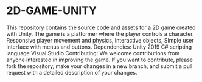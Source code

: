 # 2D-GAME-UNITY
This repository contains the source code and assets for a 2D game created with Unity. The game is a platformer where the player controls a character. Responsive player movement and physics, Interactive objects, Simple user interface with menus and buttons. 
Dependencies:
Unity 2019 
C# scripting language
Visual Studio 
Contributing:
We welcome contributions from anyone interested in improving the game. If you want to contribute, please fork the repository, make your changes in a new branch, and submit a pull request with a detailed description of your changes.
